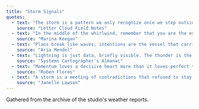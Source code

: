 ```yaml
---
title: "Storm Signals"
quotes:
  - text: "The storm is a pattern we only recognize once we step outside the noise."
    source: "Letter Cloud Field Notes"
  - text: "In the middle of the whirlwind, remember that you are the eye."
    source: "Marina Keegan"
  - text: "Plans break like waves; intentions are the vessel that carries us through."
    source: "Aria Mendel"
  - text: "Lightning is just data, briefly visible. The thunder is the retrospective."
    source: "Systems Cartographer's Almanac"
  - text: "Momentum loves a decisive heart more than it loves perfect timing."
    source: "Ruben Flores"
  - text: "A storm is a meeting of contradictions that refused to stay polite."
    source: "Janelle Lawson"
---
```


Gathered from the archive of the studio's weather reports.
